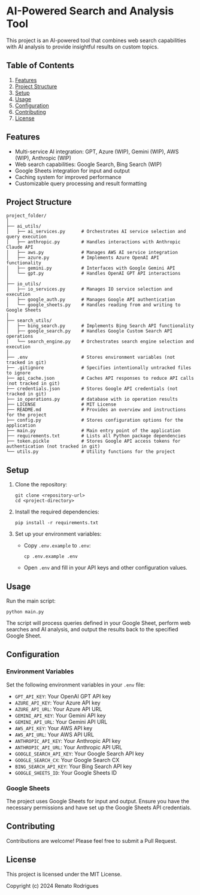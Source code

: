 # AI-Powered Search and Analysis Tool

This project is an AI-powered tool that combines web search capabilities with AI analysis to provide insightful results on custom topics.

## Table of Contents

1. [Features](#features)
2. [Project Structure](#project-structure)
3. [Setup](#setup)
4. [Usage](#usage)
5. [Configuration](#configuration)
6. [Contributing](#contributing)
7. [License](#license)

## Features

- Multi-service AI integration: GPT, Azure (WIP), Gemini (WIP), AWS (WIP), Anthropic (WIP)
- Web search capabilities: Google Search, Bing Search (WIP)
- Google Sheets integration for input and output
- Caching system for improved performance
- Customizable query processing and result formatting

## Project Structure
```
project_folder/
│
├── ai_utils/
│   ├── ai_services.py      # Orchestrates AI service selection and query execution
│   ├── anthropic.py        # Handles interactions with Anthropic Claude API
│   ├── aws.py              # Manages AWS AI service integration
│   ├── azure.py            # Implements Azure OpenAI API functionality
│   ├── gemini.py           # Interfaces with Google Gemini API
│   └── gpt.py              # Handles OpenAI GPT API interactions
│
├── io_utils/
│   ├── io_services.py      # Manages IO service selection and execution
│   ├── google_auth.py      # Manages Google API authentication
│   └── google_sheets.py    # Handles reading from and writing to Google Sheets
│
├── search_utils/
│   ├── bing_search.py      # Implements Bing Search API functionality
│   ├── google_search.py    # Handles Google Custom Search API operations
│   └── search_engine.py    # Orchestrates search engine selection and execution
│
├── .env                    # Stores environment variables (not tracked in git)
├── .gitignore              # Specifies intentionally untracked files to ignore
├── api_cache.json          # Caches API responses to reduce API calls (not tracked in git)
├── credentials.json        # Stores Google API credentials (not tracked in git)
├── io_operations.py        # database with io operation results
├── LICENSE                 # MIT License
├── README.md               # Provides an overview and instructions for the project
├── config.py               # Stores configuration options for the application
├── main.py                 # Main entry point of the application
├── requirements.txt        # Lists all Python package dependencies
├── token.pickle            # Stores Google API access tokens for authentication (not tracked in git)
└── utils.py                # Utility functions for the project
```

## Setup

1. Clone the repository:
   ```
   git clone <repository-url>
   cd <project-directory>
   ```

2. Install the required dependencies:
   ```
   pip install -r requirements.txt
   ```

3. Set up your environment variables:
   - Copy `.env.example` to `.env`:
     ```
     cp .env.example .env
     ```
   - Open `.env` and fill in your API keys and other configuration values.

## Usage

Run the main script:
   ```
   python main.py
   ```
The script will process queries defined in your Google Sheet, perform web searches and AI analysis, and output the results back to the specified Google Sheet.

## Configuration

### Environment Variables

Set the following environment variables in your `.env` file:

- `GPT_API_KEY`: Your OpenAI GPT API key
- `AZURE_API_KEY`: Your Azure API key
- `AZURE_API_URL`: Your Azure API URL
- `GEMINI_API_KEY`: Your Gemini API key
- `GEMINI_API_URL`: Your Gemini API URL
- `AWS_API_KEY`: Your AWS API key
- `AWS_API_URL`: Your AWS API URL
- `ANTHROPIC_API_KEY`: Your Anthropic API key
- `ANTHROPIC_API_URL`: Your Anthropic API URL
- `GOOGLE_SEARCH_API_KEY`: Your Google Search API key
- `GOOGLE_SEARCH_CX`: Your Google Search CX
- `BING_SEARCH_API_KEY`: Your Bing Search API key
- `GOOGLE_SHEETS_ID`: Your Google Sheets ID

### Google Sheets

The project uses Google Sheets for input and output. Ensure you have the necessary permissions and have set up the Google Sheets API credentials.

## Contributing

Contributions are welcome! Please feel free to submit a Pull Request.

## License

This project is licensed under the MIT License.

Copyright (c) 2024 Renato Rodrigues


